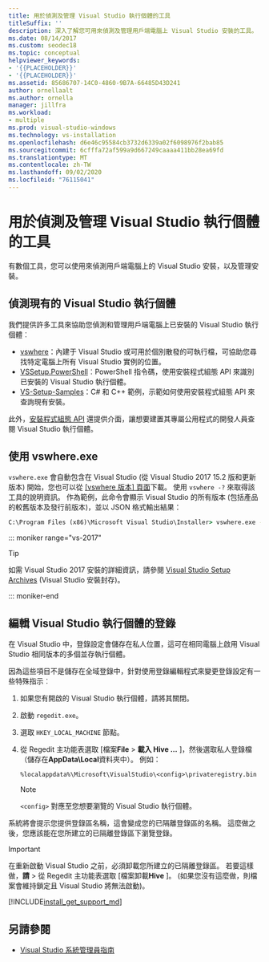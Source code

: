 ```yaml
---
title: 用於偵測及管理 Visual Studio 執行個體的工具
titleSuffix: ''
description: 深入了解您可用來偵測及管理用戶端電腦上 Visual Studio 安裝的工具。
ms.date: 08/14/2017
ms.custom: seodec18
ms.topic: conceptual
helpviewer_keywords:
- '{{PLACEHOLDER}}'
- '{{PLACEHOLDER}}'
ms.assetid: 85686707-14C0-4860-9B7A-66485D43D241
author: ornellaalt
ms.author: ornella
manager: jillfra
ms.workload:
- multiple
ms.prod: visual-studio-windows
ms.technology: vs-installation
ms.openlocfilehash: d6e46c95584cb3732d6339a02f6098976f2bab85
ms.sourcegitcommit: 6cfffa72af599a9d667249caaaa411bb28ea69fd
ms.translationtype: MT
ms.contentlocale: zh-TW
ms.lasthandoff: 09/02/2020
ms.locfileid: "76115041"
---
```

# <a name="tools-for-detecting-and-managing-visual-studio-instances"></a>用於偵測及管理 Visual Studio 執行個體的工具

有數個工具，您可以使用來偵測用戶端電腦上的 Visual Studio 安裝，以及管理安裝。

## <a name="detecting-existing-visual-studio-instances"></a>偵測現有的 Visual Studio 執行個體

我們提供許多工具來協助您偵測和管理用戶端電腦上已安裝的 Visual Studio 執行個體︰

* [vswhere](https://github.com/microsoft/vswhere)：內建于 Visual Studio 或可用於個別散發的可執行檔，可協助您尋找特定電腦上所有 Visual Studio 實例的位置。
* [VSSetup.PowerShell](https://github.com/microsoft/vssetup.powershell)︰PowerShell 指令碼，使用安裝程式組態 API 來識別已安裝的 Visual Studio 執行個體。
* [VS-Setup-Samples](https://github.com/microsoft/vs-setup-samples)：C# 和 C++ 範例，示範如何使用安裝程式組態 API 來查詢現有安裝。

此外，[安裝程式組態 API](<xref:Microsoft.VisualStudio.Setup.Configuration>) 還提供介面，讓想要建置其專屬公用程式的開發人員查閱 Visual Studio 執行個體。

## <a name="using-vswhereexe"></a>使用 vswhere.exe

`vswhere.exe` 會自動包含在 Visual Studio (從 Visual Studio 2017 15.2 版和更新版本) 開始，您也可以從 [[vswhere 版本] 頁面](https://github.com/Microsoft/vswhere/releases)下載。 使用 `vswhere -?` 來取得該工具的說明資訊。 作為範例，此命令會顯示 Visual Studio 的所有版本 (包括產品的較舊版本及發行前版本)，並以 JSON 格式輸出結果：

```cmd
C:\Program Files (x86)\Microsoft Visual Studio\Installer> vswhere.exe -legacy -prerelease -format json
```

::: moniker range="vs-2017"

> [!TIP]
> 如需 Visual Studio 2017 安裝的詳細資訊，請參閱 [Visual Studio Setup Archives](https://devblogs.microsoft.com/setup/tag/vs2017/) (Visual Studio 安裝封存)。

::: moniker-end

## <a name="editing-the-registry-for-a-visual-studio-instance"></a>編輯 Visual Studio 執行個體的登錄

在 Visual Studio 中，登錄設定會儲存在私人位置，這可在相同電腦上啟用 Visual Studio 相同版本的多個並存執行個體。

因為這些項目不是儲存在全域登錄中，針對使用登錄編輯程式來變更登錄設定有一些特殊指示︰

1. 如果您有開啟的 Visual Studio 執行個體，請將其關閉。

1. 啟動 `regedit.exe`。

1. 選取 `HKEY_LOCAL_MACHINE` 節點。

1. 從 Regedit 主功能表選取 [檔案**File**  >  **載入 Hive ...** ]，然後選取私人登錄檔（儲存在**AppData\Local**資料夾中）。 例如：

   ```
   %localappdata%\Microsoft\VisualStudio\<config>\privateregistry.bin
   ```

   > [!NOTE]
   > `<config>` 對應至您想要瀏覽的 Visual Studio 執行個體。

系統將會提示您提供登錄區名稱，這會變成您的已隔離登錄區的名稱。 這麼做之後，您應該能在您所建立的已隔離登錄區下瀏覽登錄。

> [!IMPORTANT]
> 在重新啟動 Visual Studio 之前，必須卸載您所建立的已隔離登錄區。 若要這樣做，**請**  >  從 Regedit 主功能表選取 [檔案卸載**Hive** ]。 (如果您沒有這麼做，則檔案會維持鎖定且 Visual Studio 將無法啟動)。

[!INCLUDE[install_get_support_md](includes/install_get_support_md.md)]

## <a name="see-also"></a>另請參閱

* [Visual Studio 系統管理員指南](visual-studio-administrator-guide.md)
